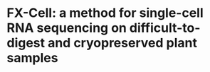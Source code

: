 # FX-Cell: a method for single-cell RNA sequencing on difficult-to-digest and cryopreserved plant samples
